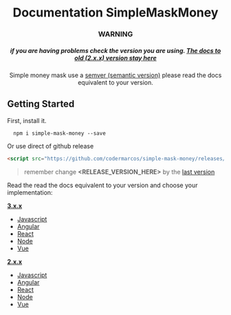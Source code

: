 <h1 align="center">Documentation SimpleMaskMoney</h1>
<h3 align="center"><b>WARNING</b></h3>
<h5 align="center">
  if you are having problems check the version you are using.
  <a href="docs/#old">
    The docs to old (2.x.x) version stay <b>here</b>
  </a>
</h5>

<p align="center">
  Simple money mask use a <a href="https://semver.org/">semver (semantic version)</a> please read the docs equivalent to your version.
</p>

## Getting Started

First, install it.

```shell
  npm i simple-mask-money --save
```

Or use direct of github release

```html
<script src="https://github.com/codermarcos/simple-mask-money/releases/download/<RELEASE_VERSION_HERE>/simple-mask-money.js"></script>
```

> remember change **<RELEASE_VERSION_HERE>** by the [last version](https://github.com/codermarcos/simple-mask-money/releases/latest)

Read the read the docs equivalent to your version and choose your implementation:

[**3.x.x**](3.x.x/#readme)

* [Javascript](3.x.x/javascript/#readme)
* [Angular](3.x.x/angular#readme)
* [React](3.x.x/react#readme)
* [Node](3.x.x/node#readme)
* [Vue](3.x.x/vue#readme)

[**2.x.x**](2.x.x/#readme)

* [Javascript](2.x.x/javascript/#readme)
* [Angular](2.x.x/angular#readme)
* [React](2.x.x/react#readme)
* [Node](2.x.x/node#readme)
* [Vue](2.x.x/vue#readme)
